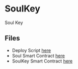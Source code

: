 # SoulKey
Soul Key

## Files
- Deploy Script [here](./scripts/deploy.py)
- Soul Smart Contract [here](./contracts/Soul.sol)
- SoulKey Smart Contract [here](./contracts/SoulKey.sol)

